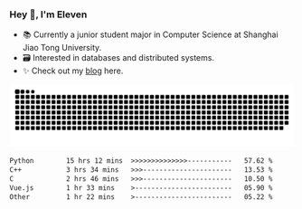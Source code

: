 ### Hey 👋, I'm Eleven

- 📚 Currently a junior student major in Computer Science at Shanghai Jiao Tong University.
- 🗃️ Interested in databases and distributed systems.
- ✨ Check out my [blog](https://blog.eleven.wiki) here.

![github contribution grid snake animation](https://raw.githubusercontent.com/El-even-11/El-even-11/output/github-contribution-grid-snake.svg)

<!--START_SECTION:waka-->

```text
Python        15 hrs 12 mins  >>>>>>>>>>>>>>-----------   57.62 %
C++           3 hrs 34 mins   >>>----------------------   13.53 %
C             2 hrs 46 mins   >>>----------------------   10.50 %
Vue.js        1 hr 33 mins    >------------------------   05.90 %
Other         1 hr 22 mins    >------------------------   05.22 %
```

<!--END_SECTION:waka-->
